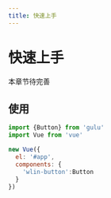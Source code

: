 ```yaml
---
title: 快速上手
---
```


# 快速上手

本章节待完善

<!-- ## 安装

请参考 [安装](../install/) 章节 -->


## 使用

```javascript
import {Button} from 'gulu'
import Vue from 'vue'

new Vue({
  el: '#app',
  components: {
    'wlin-button':Button
  }
})
```
